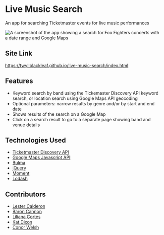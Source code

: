 # Live Music Search

An app for searching Ticketmaster events for live music performances

![A screenshot of the app showing a search for Foo Fighters concerts with a date range and Google Maps](./assets/Images/screenshot-1.png)

## Site Link

https://twyllblackleaf.github.io/live-music-search/index.html

## Features

- Keyword search by band using the Tickemaster Discovery API keyword search, or location search using Google Maps API geocoding
- Optional parameters: narrow results by genre and/or by start and end date
- Shows results of the search on a Google Map
- Click on a search result to go to a separate page showing band and venue details

## Technologies Used

- [Ticketmaster Discovery API](https://developer.ticketmaster.com/products-and-docs/apis/discovery-api/v2/)
- [Google Maps Javascript API](https://developers.google.com/maps/documentation/javascript/overview)
- [Bulma](https://bulma.io/)
- [jQuery](https://jquery.com/)
- [Moment](https://momentjs.com/)
- [Lodash](https://lodash.com/)

## Contributors 

- [Lester Calderon](https://github.com/lest210)
- [Baron Cannon](https://github.com/BCannon88)
- [Liliana Cortes](https://github.com/lilianaCortes1901) 
- [Kat Dixon](https://github.com/TwyllBlackleaf)
- [Conor Welsh](https://github.com/cpwelsh)
